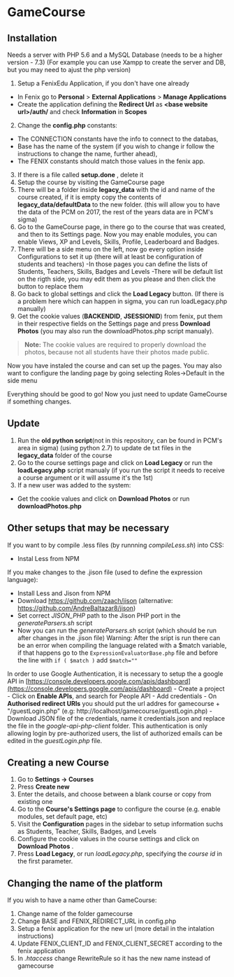 GameCourse
=
Installation
---
Needs a server with PHP 5.6 and a MySQL Database (needs to be a higher version - 7.3)
(For example you can use Xampp to create the server and DB, but you may need to ajust the php version)

1. Setup a FenixEdu Application, if you don't have one already
  - In Fenix go to **Personal** &gt; **External Applications** &gt; **Manage Applications**
  - Create the application defining the **Redirect Url** as **&lt;base website url&gt;/auth/** and check **Information** in **Scopes**
2. Change the **config.php** constants:
  - The CONNECTION constants have the info to connect to the databas,
  - Base has the name of the system (if you wish to change ir follow the instructions to change the name, further ahead),
  - The FENIX constants should match those values in the fenix app.
3. If there is a file called **setup.done** , delete it
4. Setup the course by visiting the GameCourse page
5. There will be a folder inside **legacy_data** with the id and name of the course created, if it is empty copy the contents of **legacy_data/defaultData** to the new folder.
(this will allow you to have the data of the PCM on 2017, the rest of the years data are in PCM's sigma)
6. Go to the GameCourse page, in there go to the course that was created, and then to its Settings page. Now you may enable modules, you can enable Views, XP and Levels, Skills, Profile, Leaderboard and Badges.
7. There will be a side menu on the left, now go every option inside Configurations to set it up (there will at least be configuration of students and teachers)
 -In those pages you can define the lists of Students, Teachers, Skills, Badges and Levels
 -There will be default list on the rigth side, you may edit them as you please and then click the button to replace them
8. Go back to global settings and click the **Load Legacy** button. (If there is a problem here which can happen in sigma, you can run loadLegacy.php manually)
9. Get the cookie values (**BACKENDID**, **JSESSIONID**) from fenix, put them in their respective fields on the Settings page and press **Download Photos** (you may also run the downloadPhotos.php script manualy).
> **Note:** The cookie values are required to properly download the photos, because not all students have their photos made public.

Now you have instaled the course and can set up the pages.
You may also want to configure the landing page by going selecting Roles->Default in the side menu

Everything should be good to go! Now you just need to update GameCourse if something changes.


Update
----

1. Run the **old python script**(not in this repository, can be found in PCM's area in sigma) (using python 2.7) to update de txt files in the **legacy_data** folder of the course
2. Go to the course settings page and click on **Load Legacy** or run the **loadLegacy.php** script manualy (if you run the script it needs to receive a course argument or it will assume it's the 1st)
3. If a new user was added to the system:
  - Get the cookie values and click on **Download Photos** or run **downloadPhotos.php**


Other setups that may be necessary
----
If you want to by compile .less files (by runnning *compileLess.sh*) into CSS:
  - Instal Less from NPM 

If you make changes to the .jison file (used to define the expression language):
  - Install Less and Jison from NPM
  - Download https://github.com/zaach/jison (alternative: https://github.com/AndreBaltazar8/jison)
  - Set correct *JISON_PHP* path to the Jison PHP port in the *generateParsers.sh* script
  - Now you can run the *generateParsers.sh* script (which should be run after changes in the .jison file)
Warning: After the sript is run there can be an error when compiling the language related with a $match variable, if that happens go to the `ExpressionEvaluatorBase.php` file and before the line with `if ( $match )` add `$match=""`

In order to use Google Authentication, it is necessary to setup the a google API in [https://console.developers.google.com/apis/dashboard](https://console.developers.google.com/apis/dashboard) 
     - Create a project 
     - Click on **Enable APIs**, and search for People API
     - Add credentials
     - On **Authorised redirect URIs**  you should put the url addres for gamecourse + "/guestLogin.php" (e.g: http://localhost/gamecourse/guestLogin.php) 
     - Download JSON file of the credentials, name it credentials.json and replace the file in the *google-api-php-client* folder.
 This authentication is only allowing login by pre-authorized users, the list of authorized emails can be edited in the *guestLogin.php* file.


Creating a new Course 
----
1. Go to **Settings -> Courses**
2. Press **Create new**
3. Enter the details, and choose between a blank course or copy from existing one
4. Go to the **Course's Settings page** to configure the course (e.g. enable modules, set default page, etc)
5. Visit the **Configuration** pages in the sidebar to setup information suchs as Students, Teacher, Skills, Badges, and Levels
6. Configure the cookie values in the course settings and click on **Download Photos** .
7. Press **Load Legacy**, or run *loadLegacy.php*, specifying the *course id* in the first parameter.


Changing the name of the platform
----
If you wish to have a name other than GameCourse:

1. Change name of the folder gamecourse
2. Change BASE and FENIX_REDIRECT_URL in config.php
3. Setup a fenix application for the new url (more detail in the intalation instructions)
4. Update FENIX_CLIENT_ID and FENIX_CLIENT_SECRET according to the fenix application
5. In *.htaccess* change RewriteRule so it has the new name instead of gamecourse
